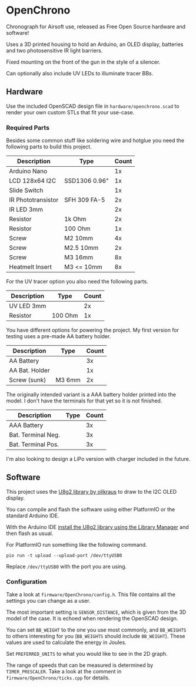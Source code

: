 # OpenChrono

Chronograph for Airsoft use, released as Free Open Source hardware and software!

Uses a 3D printed housing to hold an Arduino, an OLED display, batteries and two photosensitive IR light barriers.

Fixed mounting on the front of the gun in the style of a silencer.

Can optionally also include UV LEDs to illuminate tracer BBs.

## Hardware

Use the included OpenSCAD design file in `hardware/openchrono.scad` to render your own custom STLs that fit your use-case.

### Required Parts

Besides some common stuff like soldering wire and hotglue you need the following parts to build this project.

| Description        | Type          | Count |
| ------------------ | ------------- | ----- |
| Arduino Nano       |               | 1x    |
| LCD 128x64 I2C     | SSD1306 0.96" | 1x    |
| Slide Switch       |               | 1x    |
| IR Phototransistor | SFH 309 FA-5  | 2x    |
| IR LED 3mm         |               | 2x    |
| Resistor           | 1k Ohm        | 2x    |
| Resistor           | 100 Ohm       | 1x    |
| Screw              | M2 10mm       | 4x    |
| Screw              | M2.5 10mm     | 2x    |
| Screw              | M3 16mm       | 8x    |
| Heatmelt Insert    | M3 <= 10mm    | 8x    |

For the UV tracer option you also need the following parts.

| Description | Type    | Count |
| ----------- | ------- | ----- |
| UV LED 3mm  |         | 2x    |
| Resistor    | 100 Ohm | 1x    |

You have different options for powering the project.
My first version for testing uses a pre-made AA battery holder.

| Description    | Type   | Count |
| -------------- | ------ | ----- |
| AA Battery     |        | 3x    |
| AA Bat. Holder |        | 1x    |
| Screw (sunk)   | M3 6mm | 2x    |

The originally intended variant is a AAA battery holder printed into the model.
I don't have the terminals for that yet so it is not finished.

| Description        | Type | Count |
| ------------------ | ---- | ----- |
| AAA Battery        |      | 3x    |
| Bat. Terminal Neg. |      | 3x    |
| Bat. Terminal Pos. |      | 3x    |

I'm also looking to design a LiPo version with charger included in the future.

## Software

This project uses the [U8g2 library by olikraus](https://github.com/olikraus/u8g2) to draw to the I2C OLED display.

You can compile and flash the software using either PlatformIO or the standard Arduino IDE.

With the Arduino IDE [install the U8g2 library using the Library Manager](https://github.com/olikraus/u8g2/wiki/u8g2install) and then flash as usual.

For PlatformIO run something like the following command.

    pio run -t upload --upload-port /dev/ttyUSB0

Replace `/dev/ttyUSB0` with the port you are using.

### Configuration

Take a look at `firmware/OpenChrono/config.h`.
This file contains all the settings you can change as a user.

The most important setting is `SENSOR_DISTANCE`, which is given from the 3D model of the case.
It is echoed when rendering the OpenSCAD design.

You can set `BB_WEIGHT` to the one you use most commonly, and `BB_WEIGHTS` to others interesting for you (`BB_WEIGHTS` should include `BB_WEIGHT`).
These values are used to calculate the energy in Joules.

Set `PREFERRED_UNITS` to what you would like to see in the 2D graph.

The range of speeds that can be measured is determined by `TIMER_PRESCALER`.
Take a look at the comment in `firmware/OpenChrono/ticks.cpp` for details.
